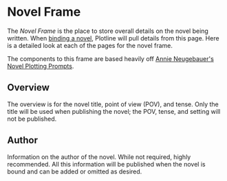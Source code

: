 # Novel Frame

The *Novel Frame* is the place to store overall details on the novel being
written. When [binding a novel](./binding.markdown), Plotline will pull details
from this page. Here is a detailed look at each of the pages for the novel frame.

The components to this frame are based heavily off
[Annie Neugebauer's Novel Plotting Prompts](http://annieneugebauer.com/the-organized-writer-2/novel-plotting-worksheets/).

## Overview

The overview is for the novel title, point of view (POV), and tense. Only the
title will be used when publishing the novel; the POV, tense, and setting will
not be published.

## Author

Information on the author of the novel. While not required, highly recommended.
All this information will be published when the novel is bound and can be added
or omitted as desired.
